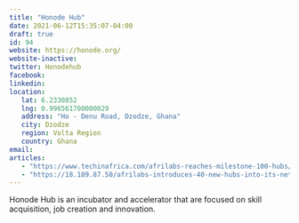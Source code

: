 ```yaml
---
title: "Honode Hub"
date: 2021-06-12T15:35:07-04:00
draft: true
id: 94
website: https://honode.org/
website-inactive: 
twitter: Honodehub
facebook: 
linkedin: 
location: 
   lat: 6.2330852
   lng: 0.996561700000029
   address: "Ho - Denu Road, Dzodze, Ghana"
   city: Dzodze
   region: Volta Region
   country: Ghana
email: 
articles:
   - "https://www.techinafrica.com/afrilabs-reaches-milestone-100-hubs/"
   - "https://18.189.87.50/afrilabs-introduces-40-new-hubs-into-its-network/"
---
```

Honode Hub is an incubator and accelerator  that are focused on skill acquisition, job creation and innovation.  
